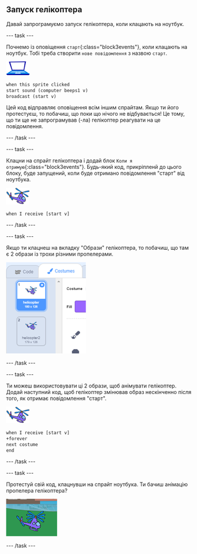 ## Запуск гелікоптера

Давай запрограмуємо запуск гелікоптера, коли клацають на ноутбук.

--- task ---

Почнемо із оповіщення `старт`{:class="block3events"}, коли клацають на ноутбук. Тобі треба створити `нове повідомлення` з назвою `старт`.

![спрайт ноутбука](images/laptop-sprite.png)

```blocks3
when this sprite clicked
start sound (computer beeps1 v)
broadcast (start v)
```

Цей код відправляє оповіщення всім іншим спрайтам. Якщо ти його протестуєш, то побачиш, що поки що нічого не відбувається! Це тому, що ти ще не запрограмував (-ла) гелікоптер реагувати на це повідомлення.

--- /task ---

--- task ---

Клацни на спрайт гелікоптера і додай блок `Коли я отримую`{:class="block3events"}. Будь-який код, прикріпленй до цього блоку, буде запущений, коли буде отримано повідомлення "старт" від ноутбука.

![спрайт гелікоптера](images/helicopter-sprite.png)

```blocks3
when I receive [start v]
```

--- /task ---

--- task ---

Якщо ти клацнеш на вкладку "Образи" гелікоптера, то побачиш, що там є 2 образи із трохи різними пропелерами.

![образи гелікоптера](images/toys-helicopter-costumes.png)

--- /task ---

--- task ---

Ти можеш використовувати ці 2 образи, щоб анімувати гелікоптер. Додай наступний код, щоб гелікоптер змінював образ нескінченно після того, як отримає повідомлення "старт".

![спрайт гелікоптера](images/helicopter-sprite.png)

```blocks3
when I receive [start v]
+forever
next costume
end
```

--- /task ---

--- task ---

Протестуй свій код, клацнувши на спрайт ноутбука. Ти бачиш анімацію пропелера гелікоптера?

![рух лопатей гелікоптера](images/toys-helicopter-animation-test.png)

--- /task ---
